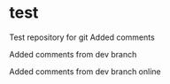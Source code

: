 # test
Test repository for git
Added comments

Added comments from dev branch

Added comments from dev branch online


